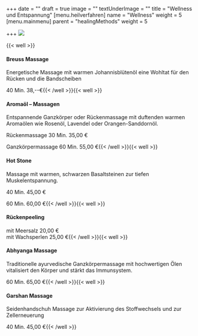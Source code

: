 +++
date = ""
draft = true
image = ""
textUnderImage = ""
title = "Wellness und Entspannung"
[menu.heilverfahren]
name = "Wellness"
weight = 5
[menu.mainmenu]
parent = "healingMethods"
weight = 5

+++
![](/images/wellness.jpg)

{{< well >}}

#### Breuss Massage

Energetische Massage mit warmen Johannisblütenöl eine Wohltat für den Rücken und die Bandscheiben

40 Min. 38,--€{{< /well >}}{{< well >}}

#### Aromaöl – Massagen

Entspannende Ganzkörper oder Rückenmassage mit duftenden warmen Aromaölen wie Rosenöl, Lavendel oder Orangen-Sanddornöl.

Rückenmassage 30 Min. 35,00 €

Ganzkörpermassage 60 Min. 55,00 €{{< /well >}}{{< well >}}

#### Hot Stone

Massage mit warmen, schwarzen Basaltsteinen zur tiefen Muskelentspannung.

40 Min. 45,00 €

60 Min. 60,00 €{{< /well >}}{{< well >}}

#### Rückenpeeling

mit Meersalz 20,00 €  
mit Wachsperlen 25,00 €{{< /well >}}{{< well >}}

#### Abhyanga Massage

Traditionelle ayurvedische Ganzkörpermassage mit hochwertigen Ölen vitalisiert den Körper und stärkt das Immunsystem.

60 Min. 65,00 €{{< /well >}}{{< well >}}

#### Garshan Massage

Seidenhandschuh Massage zur Aktivierung des Stoffwechsels und zur Zellerneuerung

40 Min. 45,00 €{{< /well >}}